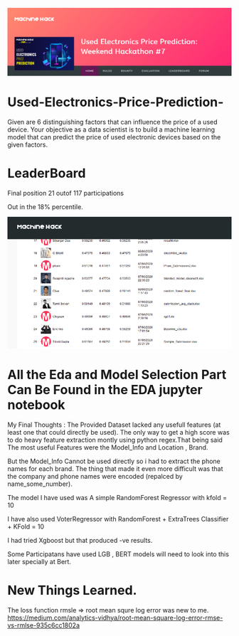 ![alt text](https://github.com/evilc3/Used-Electronics-Price-Prediction-/blob/master/Screenshot_2020-06-08%20Used%20Electronics%20Price%20Prediction%20Weekend%20Hackathon%20%237%20-%20MachineHack.png)


# Used-Electronics-Price-Prediction-
Given are 6 distinguishing factors that can influence the price of a used device. Your objective as a data scientist is to build a machine learning model that can predict the price of used electronic devices based on the given factors.

# LeaderBoard 
Final position 21 outof 117 participations 

Out in the 18% percentile.

![alt text](https://github.com/evilc3/Used-Electronics-Price-Prediction-/blob/master/leaderboard.png)

# All the Eda and Model Selection Part Can Be Found in the EDA jupyter notebook

 My Final Thoughts : The Provided Dataset lacked any usefull features (at least one that could directly be used). The only way to get a high score was to do heavy feature extraction montly using python regex.That being said The most useful Features were the Model_Info and Location , Brand.

But the Model_Info Cannot be used directly so i had to extract the phone names for each brand. The thing that made it even more difficult was that the company and phone names were encoded (repalced by name_some_number). 

The model I have used was A simple RandomForest Regressor with kfold = 10

I have also used VoterRegressor with RandomForest + ExtraTrees Classifier + KFold = 10

I had tried Xgboost but that produced -ve results.

Some Participatans have used LGB , BERT models will need to look into this later specially at Bert.

# New Things Learned.
The loss function rmsle => root mean squre log error was new to me.
https://medium.com/analytics-vidhya/root-mean-square-log-error-rmse-vs-rmlse-935c6cc1802a



